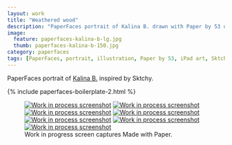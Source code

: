 ```yaml
---
layout: work
title: "Weathered wood"
description: "PaperFaces portrait of Kalina B. drawn with Paper by 53 on an iPad."
image: 
  feature: paperfaces-kalina-b-lg.jpg
  thumb: paperfaces-kalina-b-150.jpg
category: paperfaces
tags: [PaperFaces, portrait, illustration, Paper by 53, iPad art, Sktchy]
---
```


PaperFaces portrait of [Kalina B.](http://sktchy.com/142Fr) inspired by Sktchy.

{% include paperfaces-boilerplate-2.html %}

<figure class="third">
	<a href="{{ site.url }}/images/paperfaces-kalina-b-process-1-lg.jpg"><img src="{{ site.url }}/images/paperfaces-kalina-b-process-1-600.jpg" alt="Work in process screenshot"></a>
	<a href="{{ site.url }}/images/paperfaces-kalina-b-process-2-lg.jpg"><img src="{{ site.url }}/images/paperfaces-kalina-b-process-2-600.jpg" alt="Work in process screenshot"></a>
	<a href="{{ site.url }}/images/paperfaces-kalina-b-process-3-lg.jpg"><img src="{{ site.url }}/images/paperfaces-kalina-b-process-3-600.jpg" alt="Work in process screenshot"></a>
	<a href="{{ site.url }}/images/paperfaces-kalina-b-process-4-lg.jpg"><img src="{{ site.url }}/images/paperfaces-kalina-b-process-4-600.jpg" alt="Work in process screenshot"></a>
	<a href="{{ site.url }}/images/paperfaces-kalina-b-process-5-lg.jpg"><img src="{{ site.url }}/images/paperfaces-kalina-b-process-5-600.jpg" alt="Work in process screenshot"></a>
	<a href="{{ site.url }}/images/paperfaces-kalina-b-process-6-lg.jpg"><img src="{{ site.url }}/images/paperfaces-kalina-b-process-6-600.jpg" alt="Work in process screenshot"></a>
	<a href="{{ site.url }}/images/paperfaces-kalina-b-process-7-lg.jpg"><img src="{{ site.url }}/images/paperfaces-kalina-b-process-7-600.jpg" alt="Work in process screenshot"></a>
	<figcaption>Work in progress screen captures Made with Paper.</figcaption>
</figure>
